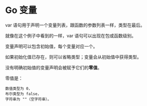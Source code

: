 # Go 变量
var 语句用于声明一个变量列表，跟函数的参数列表一样，类型在最后。

就像在这个例子中看到的一样，var 语句可以出现在包或函数级别。

变量声明可以包含初始值，每个变量对应一个。

如果初始化值已存在，则可以省略类型；变量会从初始值中获得类型。

没有明确初始值的变量声明会被赋予它们的**零值**。

零值是：

```
数值类型为 0，
布尔类型为 false，
字符串为 ""（空字符串）。
```
